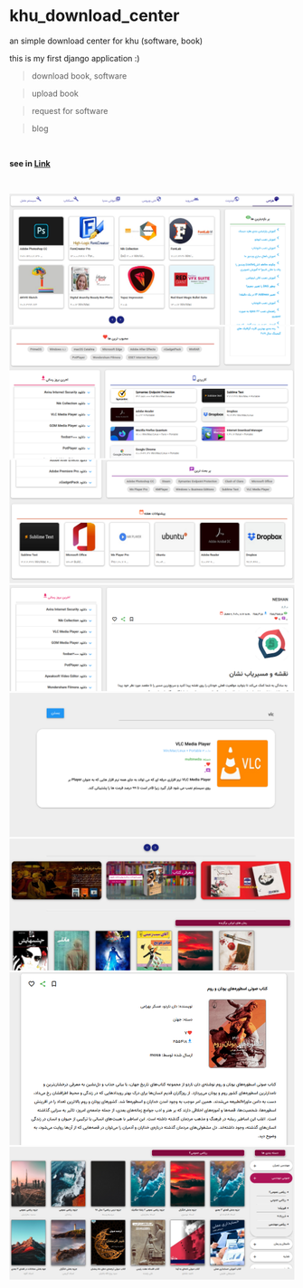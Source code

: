 # khu_download_center

an simple download center for khu (software, book)

this is my first django application :)


> download book, software

> upload book

> request for software

> blog

<br>

**see in [Link](https://mohammad5040.pythonanywhere.com/)**

<br>

![alt text](./images/1.png)
![alt text](./images/2.png)
![alt text](./images/3.png)
![alt text](./images/4.png)
![alt text](./images/5.png)
![alt text](./images/6.png)
![alt text](./images/7.png)
![alt text](./images/8.png)